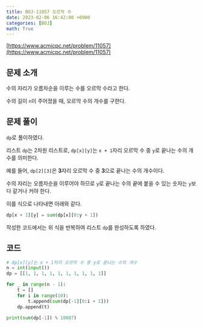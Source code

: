 ```yaml
---
title: BOJ-11057 오르막 수
date: 2023-02-06 16:42:00 +0900
categories: [BOJ]
math: True
---
```


[https://www.acmicpc.net/problem/11057](https://www.acmicpc.net/problem/11057)

## 문제 소개

수의 자리가 오름차순을 이루는 수를 오르막 수라고 한다.

수의 길이 `n`이 주어졌을 때, 오르막 수의 개수를 구한다.

## 문제 풀이

`dp`로 풀이하였다.

리스트 `dp`는 2차원 리스트로, `dp[x][y]`는 `x + 1`자리 오르막 수 중 `y`로 끝나는 수의 개수를 의미한다.

예를 들어, `dp[2][3]`은 **3**자리 오르막 수 중 **3**으로 끝나는 수의 개수이다.

수의 자리는 오름차순을 이루어야 하므로 `y`로 끝나는 수의 끝에 붙을 수 있는 숫자는 `y`보다 같거나 커야 한다.

이를 식으로 나타내면 아래와 같다.

```python
dp[x + 1][y] = sum(dp[x][0:y + 1])
```

작성한 코드에서는 위 식을 반복하여 리스트 `dp`를 완성하도록 하였다.

## 코드

```python
# dp[x][y]는 x + 1자리 오르막 수 중 y로 끝나는 수의 개수
n = int(input())
dp = [[1, 1, 1, 1, 1, 1, 1, 1, 1, 1]]

for _ in range(n - 1):
    t = []
    for i in range(10):
        t.append(sum(dp[-1][0:i + 1]))
    dp.append(t)

print(sum(dp[-1]) % 10007)

```
